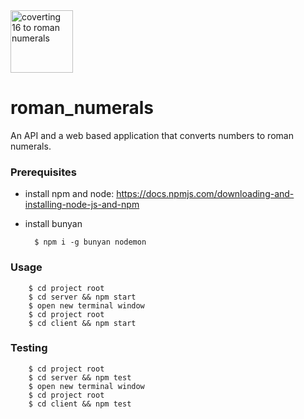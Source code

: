 <img src="https://raw.githubusercontent.com/nialloc9/roman_numerals/master/screenshots/images/convert16.png" alt='coverting 16 to roman numerals' width="100">

# roman_numerals

An API and a web based application that converts numbers to roman numerals.

### Prerequisites

- install npm and node: <a href="https://docs.npmjs.com/downloading-and-installing-node-js-and-npm">https://docs.npmjs.com/downloading-and-installing-node-js-and-npm</a>

- install bunyan

        $ npm i -g bunyan nodemon

### Usage

        $ cd project root
        $ cd server && npm start
        $ open new terminal window
        $ cd project root
        $ cd client && npm start

### Testing

        $ cd project root
        $ cd server && npm test
        $ open new terminal window
        $ cd project root
        $ cd client && npm test
